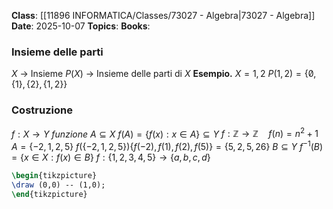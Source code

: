 **Class**: [[11896 INFORMATICA/Classes/73027 - Algebra|73027 - Algebra]]
**Date**: 2025-10-07
**Topics**:
**Books**:

### Insieme delle parti
$X$ → Insieme
$P(X)$ → Insieme delle parti di $X$
**Esempio.** 
$X={1,2}$
$P({1,2})=\{\not 0, \{1\}, \{2\}, \{1,2\}\}$

### Costruzione
$f:X\to Y$ *funzione*
$A\subseteq X$
$f(A)=\{f(x): x \in A\} \subseteq Y$
	$f: \mathbb{Z} \to \mathbb{Z} \quad f(n)=n^2+1$
	$A=\{-2,1,2,5\}$
	$f(\{-2,1,2,5\})\{f(-2), f(1), f(2), f(5)\}=\{5, 2, 5, 26\}$
$B \subseteq Y$
$f^{-1}(B)=\{x\in X:f(x)\in B\}$
$f:\{1,2,3,4,5\}\to\{a,b,c,d\}$
```tikz
\begin{tikzpicture}
\draw (0,0) -- (1,0);
\end{tikzpicture}
```
